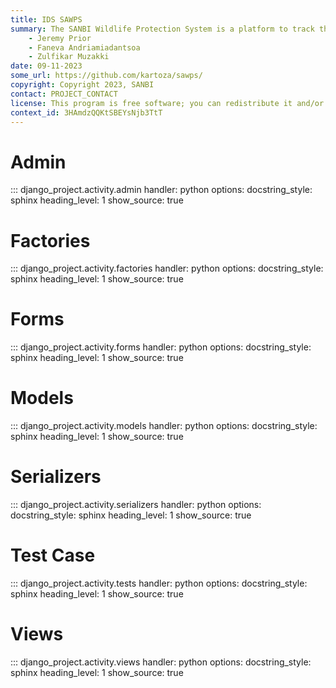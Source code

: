```yaml
---
title: IDS SAWPS
summary: The SANBI Wildlife Protection System is a platform to track the population levels of endangered wildlife.
    - Jeremy Prior
    - Faneva Andriamiadantsoa
    - Zulfikar Muzakki
date: 09-11-2023
some_url: https://github.com/kartoza/sawps/
copyright: Copyright 2023, SANBI
contact: PROJECT_CONTACT
license: This program is free software; you can redistribute it and/or modify it under the terms of the GNU Affero General Public License as published by the Free Software Foundation; either version 3 of the License, or (at your option) any later version.
context_id: 3HAmdzQQKtSBEYsNjb3TtT
---
```


# Admin

::: django_project.activity.admin
    handler: python
    options:
        docstring_style: sphinx
        heading_level: 1
        show_source: true


# Factories

::: django_project.activity.factories
    handler: python
    options:
        docstring_style: sphinx
        heading_level: 1
        show_source: true


# Forms

::: django_project.activity.forms
    handler: python
    options:
        docstring_style: sphinx
        heading_level: 1
        show_source: true


# Models

::: django_project.activity.models
    handler: python
    options:
        docstring_style: sphinx
        heading_level: 1
        show_source: true


# Serializers

::: django_project.activity.serializers
    handler: python
    options:
        docstring_style: sphinx
        heading_level: 1
        show_source: true


# Test Case

::: django_project.activity.tests
    handler: python
    options:
        docstring_style: sphinx
        heading_level: 1
        show_source: true


# Views

::: django_project.activity.views
    handler: python
    options:
        docstring_style: sphinx
        heading_level: 1
        show_source: true
